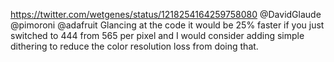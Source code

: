 https://twitter.com/wetgenes/status/1218254164259758080 @DavidGlaude @pimoroni @adafruit Glancing at the code it would be 25% faster if you just switched to 444 from 565 per pixel and I would consider adding simple dithering to reduce the color resolution loss from doing that.